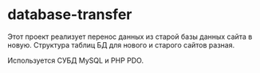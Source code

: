 # database-transfer
Этот проект реализует перенос данных из старой базы данных сайта в новую. Структура таблиц БД для нового и старого сайтов разная.

Используется СУБД MySQL и PHP PDO.

